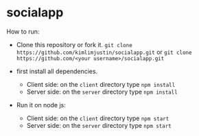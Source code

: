 # socialapp

How to run:
- Clone this repository or fork it.
  `git clone https://github.com/kimlimjustin/socialapp.git` or `git clone https://github.com/<your username>/socialapp.git`

- first install all dependencies.
  - Client side:
    on the `client` directory type `npm install`
  - Server side:
    on the `server` directory type `npm install`
    
- Run it on node js:
  - Client side:
    on the `client` directory type `npm start`
  - Server side:
    on the `server` directory type `npm start`
